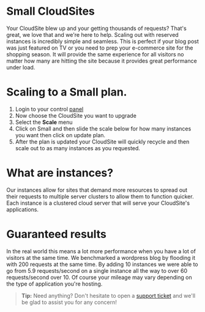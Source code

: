 # Small CloudSites

Your CloudSite blew up and your getting thousands of requests? That's great, we love that and we're here to help. Scaling out with reserved instances is incredibly simple and seamless. This is perfect if your blog post was just featured on TV or you need to prep your e-commerce site for the shopping season. It will provide the same experience for all visitors no matter how many are hitting the site because it provides great performance under load. 

#  Scaling to a Small plan.
1. Login to your control [panel](https://my.gearhost.com) 
3. Now choose the CloudSite you want to upgrade
4. Select the **Scale** menu
5. Click on Small and then slide the scale below for how many instances you want then click on update plan. 
6. After the plan is updated your CloudSite will quickly recycle and then scale out to as many instances as you requested. 

#  What are instances?
Our instances allow for sites that demand more resources to spread out their requests to multiple server clusters to allow them to function quicker. Each instance is a clustered cloud server that will serve your CloudSite's applications.

#  Guaranteed results
In the real world this means a lot more performance when you have a lot of visitors at the same time. We benchmarked a wordpress blog by flooding it with 200 requests at the same time. By adding 10 instances we were able to go from 5.9 requests/second on a single instance all the way to over 60 requests/second over 10. Of course your mileage may vary depending on the type of application you're hosting. 

>**Tip:** Need anything? Don't hesitate to open a [support ticket](https://www.gearhost.com/documentation/how-to-open-a-support-ticket) and we'll be glad to assist you for any concern!